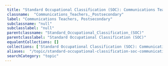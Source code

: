 ```yaml
--- 
 title: "Standard Occupational Classification (SOC): Communications Teachers, Postsecondary" 
 classname:  "Communications_Teachers,_Postsecondary" 
 label: "Communications Teachers, Postsecondary" 
 subclassname: "null" 
 subclasslabel: "null" 
 parentclassname: "Standard_Occupational_Classification_(SOC)" 
 parentclasslabel: "Standard Occupational Classification (SOC)" 
 equalentCollections: [] 
 collections: ['Standard Occupational Classification (SOC): Communications Teachers, Postsecondary']
 aliases:  "/topic/standard-occupational-classification-soc-communications-teachers-postsecondary"  
 searchCategory: "topic" 
---
```

